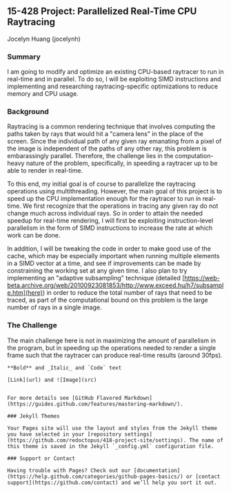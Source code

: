 ## 15-428 Project: Parallelized Real-Time CPU Raytracing
Jocelyn Huang (jocelynh)


### Summary

I am going to modify and optimize an existing CPU-based raytracer to run in real-time and in parallel. To do so, I will be exploiting SIMD instructions and implementing and researching raytracing-specific optimizations to reduce memory and CPU usage.


### Background

Raytracing is a common rendering technique that involves computing the paths taken by rays that would hit a "camera lens" in the place of the screen. Since the individual path of any given ray emanating from a pixel of the image is independent of the paths of any other ray, this problem is embarassingly parallel. Therefore, the challenge lies in the computation-heavy nature of the problem, specifically, in speeding a raytracer up to be able to render in real-time.

To this end, my initial goal is of course to parallelize the raytracing operations using multithreading. However, the main goal of this project is to speed up the CPU implementation enough for the raytracer to run in real-time. We first recognize that the operations in tracing any given ray do not change much across individual rays. So in order to attain the needed speedup for real-time rendering, I will first be exploiting instruction-level parallelism in the form of SIMD instructions to increase the rate at which work can be done.

In addition, I will be tweaking the code in order to make good use of the cache, which may be especially important when running multiple elements in a SIMD vector at a time, and see if improvements can be made by constraining the working set at any given time. I also plan to try implementing an "adaptive subsampling" technique (detailed [https://web-beta.archive.org/web/20100923081853/http://www.exceed.hu/h7/subsample.htm](here)) in order to reduce the total number of rays that need to be traced, as part of the computational bound on this problem is the large number of rays in a single image.


### The Challenge

The main challenge here is not in maximizing the amount of parallelism in the program, but in speeding up the operations needed to render a single frame such that the raytracer can produce real-time results (around 30fps).



```
**Bold** and _Italic_ and `Code` text

[Link](url) and ![Image](src)


For more details see [GitHub Flavored Markdown](https://guides.github.com/features/mastering-markdown/).

### Jekyll Themes

Your Pages site will use the layout and styles from the Jekyll theme you have selected in your [repository settings](https://github.com/redoctopus/418-project-site/settings). The name of this theme is saved in the Jekyll `_config.yml` configuration file.

### Support or Contact

Having trouble with Pages? Check out our [documentation](https://help.github.com/categories/github-pages-basics/) or [contact support](https://github.com/contact) and we’ll help you sort it out.
